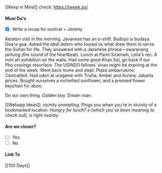 [[Keep in Mind]]
check: https://tweek.so/
#### Must Do's
- [x] Write a recap for coolcat + Jeremy

Keraton visit in the morning. Javanese has an o-shift. Budoyo is budaya. Goa is gua. Asked the *abdi dalem* who toured us what drew them to serve the Sultan for life. They answered with a Javanese phrase—swaranang jantung (the sound of the heartbeat). Lunch at Parot Siramam, Leila's rec. A mini art exhibition on the walls. Had some good Khao Soi, go back if our Pho cravings resurface. The USINDO fellows' visas might be expiring at the end of the week. Went back home and slept. Plaza ambarrukmo. Coolcatted. Had udon at uragame with Trisha, Amber and Aurora. Jakarta prices. Bought ourselves a rochetted sunflower, and a pressed flower keychain for aboo.

Do our own thing.
Golden boy. Dream man.

[[Webapp Ideas]]: vicinity prompting. Pings you when you're in vicinity of a bookmarked location. *Hungry for lunch? x (which you've been meaning to check out), is right nearby.*
#### Are we closer?
- [ ] Yes
- [ ] No
#### Link To
[[100 Days]]